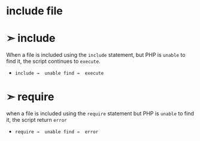 # include file

# ➣  include
When a file is included using the `include` statement, but PHP is `unable` to find it, the script continues to `execute`.

 * `include →  unable find →  execute`

# ➣ require

when a file is included using the `require` statement but PHP  is `unable` to find it, the script return `error`

 * `require →  unable find →  error`
